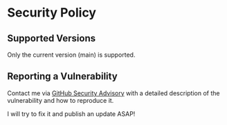 # Security Policy

## Supported Versions

Only the current version (main) is supported.

## Reporting a Vulnerability

Contact me via [GitHub Security Advisory](https://github.com/BornToBeRoot/NETworkManager/security/advisories/new) with a detailed description of the vulnerability and how to reproduce it.

I will try to fix it and publish an update ASAP!
